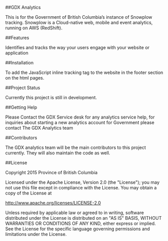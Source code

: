 ##GDX Analytics

This is for the Government of British Columbia’s instance of Snowplow tracking.  Snowplow is a Cloud-native web, mobile and event analytics, running on AWS (RedShift).

##Features

Identifies and tracks the way your users engage with your website or application

##Installation

To add the JavaScript inline tracking tag to the website in the footer section on the html pages. 

##Project Status

Currently this project is still in development.

##Getting Help

Please Contact the GDX Service desk for any analytics service help, for inquiries about starting a new analytics account for Government please contact The GDX Analytics team

##Contributors

The GDX analytics team will be the main contributors to this project currently.  They will also maintain the code as well. 

##License

Copyright 2015 Province of British Columbia

Licensed under the Apache License, Version 2.0 (the "License");
you may not use this file except in compliance with the License.
You may obtain a copy of the License at

   http://www.apache.org/licenses/LICENSE-2.0

Unless required by applicable law or agreed to in writing, software
distributed under the License is distributed on an "AS IS" BASIS,
WITHOUT WARRANTIES OR CONDITIONS OF ANY KIND, either express or implied.
See the License for the specific language governing permissions and limitations under the License.
